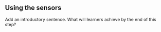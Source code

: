 ## Using the sensors

Add an introductory sentence. What will learners achieve by the end of this step?